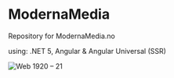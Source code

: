 # ModernaMedia

Repository for ModernaMedia.no

using: .NET 5, Angular & Angular Universal (SSR)

![Web 1920 – 21](https://user-images.githubusercontent.com/13099896/113148067-bb65dd00-9231-11eb-8efa-44afaadd9fa3.png)
